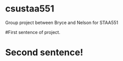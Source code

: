 # csustaa551
Group project between Bryce and Nelson for STAA551

#First sentence of project.

# Second sentence!
